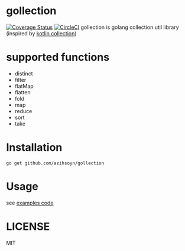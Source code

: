 # gollection
[![Coverage Status](https://coveralls.io/repos/github/azihsoyn/gollection/badge.svg?branch=master)](https://coveralls.io/github/azihsoyn/gollection?branch=master)
[![CircleCI](https://circleci.com/gh/azihsoyn/gollection.svg?style=svg)](https://circleci.com/gh/azihsoyn/gollection)
gollection is golang collection util library (inspired by [kotlin collection](https://kotlinlang.org/api/latest/jvm/stdlib/kotlin.collections/index.html))

# supported functions
- distinct
- filter
- flatMap
- flatten
- fold
- map
- reduce
- sort
- take

# Installation

`go get github.com/azihsoyn/gollection`

# Usage
see [examples code](https://github.com/azihsoyn/gollection/tree/master/examples)

# LICENSE
MIT
